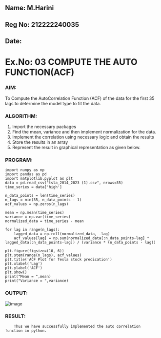 ## Name: M.Harini
## Reg No: 212222240035
## Date:

# Ex.No: 03   COMPUTE THE AUTO FUNCTION(ACF)

### AIM:
To Compute the AutoCorrelation Function (ACF) of the data for the first 35 lags to determine the model
type to fit the data.

### ALGORITHM:
1. Import the necessary packages
2. Find the mean, variance and then implement normalization for the data.
3. Implement the correlation using necessary logic and obtain the results
4. Store the results in an array
5. Represent the result in graphical representation as given below.


### PROGRAM:
```
import numpy as np
import pandas as pd
import matplotlib.pyplot as plt
data = pd.read_csv("tsla_2014_2023 (1).csv", nrows=35)
time_series = data['high'] 

n_data_points = len(time_series)
n_lags = min(35, n_data_points - 1)
acf_values = np.zeros(n_lags)

mean = np.mean(time_series)
variance = np.var(time_series)
normalized_data = time_series - mean

for lag in range(n_lags):
    lagged_data = np.roll(normalized_data, -lag)
    acf_values[lag] = np.sum(normalized_data[:n_data_points-lag] * lagged_data[:n_data_points-lag]) / (variance * (n_data_points - lag))

plt.figure(figsize=(10, 6))
plt.stem(range(n_lags), acf_values)
plt.title('ACF Plot for Tesla stock predication')
plt.xlabel('Lag')
plt.ylabel('ACF')
plt.show()
print("Mean = ",mean)
print("Variance = ",variance)
```


### OUTPUT:
![image](https://github.com/user-attachments/assets/e0f9f5ff-fe05-400d-b2fb-f0127c532d95)


### RESULT:
        Thus we have successfully implemented the auto correlation function in python.
